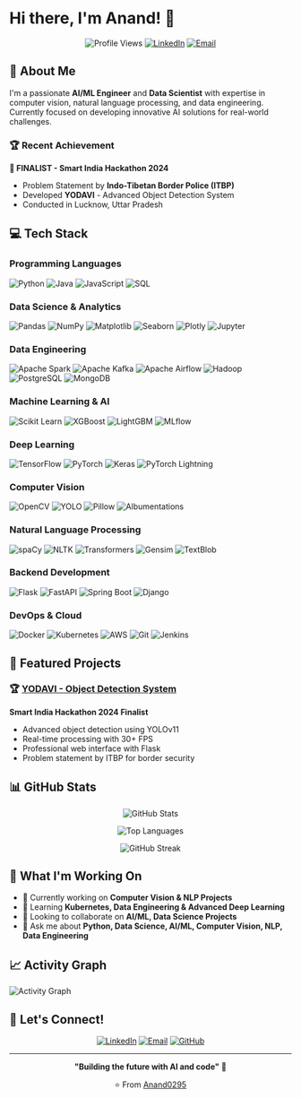 # Hi there, I'm Anand! 👋

<div align="center">

![Profile Views](https://komarev.com/ghpvc/?username=Anand0295&color=blue&style=flat-square)
[![LinkedIn](https://img.shields.io/badge/LinkedIn-Connect-blue?style=flat-square&logo=linkedin)](https://linkedin.com/in/your-profile)
[![Email](https://img.shields.io/badge/Email-Contact-red?style=flat-square&logo=gmail)](mailto:your.email@example.com)

</div>

## 🚀 About Me

I'm a passionate **AI/ML Engineer** and **Data Scientist** with expertise in computer vision, natural language processing, and data engineering. Currently focused on developing innovative AI solutions for real-world challenges.

### 🏆 Recent Achievement
**🥇 FINALIST - Smart India Hackathon 2024**
- Problem Statement by **Indo-Tibetan Border Police (ITBP)**
- Developed **YODAVI** - Advanced Object Detection System
- Conducted in Lucknow, Uttar Pradesh

## 💻 Tech Stack

### Programming Languages
![Python](https://img.shields.io/badge/Python-3776AB?style=flat-square&logo=python&logoColor=white)
![Java](https://img.shields.io/badge/Java-ED8B00?style=flat-square&logo=openjdk&logoColor=white)
![JavaScript](https://img.shields.io/badge/JavaScript-F7DF1E?style=flat-square&logo=javascript&logoColor=black)
![SQL](https://img.shields.io/badge/SQL-4479A1?style=flat-square&logo=mysql&logoColor=white)

### Data Science & Analytics
![Pandas](https://img.shields.io/badge/Pandas-150458?style=flat-square&logo=pandas&logoColor=white)
![NumPy](https://img.shields.io/badge/NumPy-013243?style=flat-square&logo=numpy&logoColor=white)
![Matplotlib](https://img.shields.io/badge/Matplotlib-11557c?style=flat-square&logo=python&logoColor=white)
![Seaborn](https://img.shields.io/badge/Seaborn-3776AB?style=flat-square&logo=python&logoColor=white)
![Plotly](https://img.shields.io/badge/Plotly-3F4F75?style=flat-square&logo=plotly&logoColor=white)
![Jupyter](https://img.shields.io/badge/Jupyter-F37626?style=flat-square&logo=jupyter&logoColor=white)

### Data Engineering
![Apache Spark](https://img.shields.io/badge/Apache_Spark-E25A1C?style=flat-square&logo=apache-spark&logoColor=white)
![Apache Kafka](https://img.shields.io/badge/Apache_Kafka-231F20?style=flat-square&logo=apache-kafka&logoColor=white)
![Apache Airflow](https://img.shields.io/badge/Apache_Airflow-017CEE?style=flat-square&logo=apache-airflow&logoColor=white)
![Hadoop](https://img.shields.io/badge/Hadoop-66CCFF?style=flat-square&logo=apache-hadoop&logoColor=black)
![PostgreSQL](https://img.shields.io/badge/PostgreSQL-336791?style=flat-square&logo=postgresql&logoColor=white)
![MongoDB](https://img.shields.io/badge/MongoDB-47A248?style=flat-square&logo=mongodb&logoColor=white)

### Machine Learning & AI
![Scikit Learn](https://img.shields.io/badge/Scikit_Learn-F7931E?style=flat-square&logo=scikit-learn&logoColor=white)
![XGBoost](https://img.shields.io/badge/XGBoost-FF6600?style=flat-square&logo=xgboost&logoColor=white)
![LightGBM](https://img.shields.io/badge/LightGBM-02569B?style=flat-square&logo=microsoft&logoColor=white)
![MLflow](https://img.shields.io/badge/MLflow-0194E2?style=flat-square&logo=mlflow&logoColor=white)

### Deep Learning
![TensorFlow](https://img.shields.io/badge/TensorFlow-FF6F00?style=flat-square&logo=tensorflow&logoColor=white)
![PyTorch](https://img.shields.io/badge/PyTorch-EE4C2C?style=flat-square&logo=pytorch&logoColor=white)
![Keras](https://img.shields.io/badge/Keras-D00000?style=flat-square&logo=keras&logoColor=white)
![PyTorch Lightning](https://img.shields.io/badge/PyTorch_Lightning-792EE5?style=flat-square&logo=pytorch-lightning&logoColor=white)

### Computer Vision
![OpenCV](https://img.shields.io/badge/OpenCV-27338e?style=flat-square&logo=OpenCV&logoColor=white)
![YOLO](https://img.shields.io/badge/YOLO-00FFFF?style=flat-square&logo=yolo&logoColor=black)
![Pillow](https://img.shields.io/badge/Pillow-3776AB?style=flat-square&logo=python&logoColor=white)
![Albumentations](https://img.shields.io/badge/Albumentations-FF6B6B?style=flat-square&logo=python&logoColor=white)

### Natural Language Processing
![spaCy](https://img.shields.io/badge/spaCy-09A3D5?style=flat-square&logo=spacy&logoColor=white)
![NLTK](https://img.shields.io/badge/NLTK-154f3c?style=flat-square&logo=python&logoColor=white)
![Transformers](https://img.shields.io/badge/🤗_Transformers-FFD21E?style=flat-square&logo=huggingface&logoColor=black)
![Gensim](https://img.shields.io/badge/Gensim-FF6B35?style=flat-square&logo=python&logoColor=white)
![TextBlob](https://img.shields.io/badge/TextBlob-3776AB?style=flat-square&logo=python&logoColor=white)

### Backend Development
![Flask](https://img.shields.io/badge/Flask-000000?style=flat-square&logo=flask&logoColor=white)
![FastAPI](https://img.shields.io/badge/FastAPI-009688?style=flat-square&logo=fastapi&logoColor=white)
![Spring Boot](https://img.shields.io/badge/Spring_Boot-6DB33F?style=flat-square&logo=spring-boot&logoColor=white)
![Django](https://img.shields.io/badge/Django-092E20?style=flat-square&logo=django&logoColor=white)

### DevOps & Cloud
![Docker](https://img.shields.io/badge/Docker-2496ED?style=flat-square&logo=docker&logoColor=white)
![Kubernetes](https://img.shields.io/badge/Kubernetes-326CE5?style=flat-square&logo=kubernetes&logoColor=white)
![AWS](https://img.shields.io/badge/AWS-232F3E?style=flat-square&logo=amazon-aws&logoColor=white)
![Git](https://img.shields.io/badge/Git-F05032?style=flat-square&logo=git&logoColor=white)
![Jenkins](https://img.shields.io/badge/Jenkins-D24939?style=flat-square&logo=jenkins&logoColor=white)

## 🎯 Featured Projects

### 🏆 [YODAVI - Object Detection System](https://github.com/Anand0295/YODAVI)
**Smart India Hackathon 2024 Finalist**
- Advanced object detection using YOLOv11
- Real-time processing with 30+ FPS
- Professional web interface with Flask
- Problem statement by ITBP for border security

## 📊 GitHub Stats

<div align="center">

![GitHub Stats](https://github-readme-stats.vercel.app/api?username=Anand0295&show_icons=true&theme=radical&hide_border=true)

![Top Languages](https://github-readme-stats.vercel.app/api/top-langs/?username=Anand0295&layout=compact&theme=radical&hide_border=true)

![GitHub Streak](https://github-readme-streak-stats.herokuapp.com/?user=Anand0295&theme=radical&hide_border=true)

</div>

## 🌟 What I'm Working On

- 🔭 Currently working on **Computer Vision & NLP Projects**
- 🌱 Learning **Kubernetes, Data Engineering & Advanced Deep Learning**
- 👯 Looking to collaborate on **AI/ML, Data Science Projects**
- 💬 Ask me about **Python, Data Science, AI/ML, Computer Vision, NLP, Data Engineering**

## 📈 Activity Graph

![Activity Graph](https://github-readme-activity-graph.vercel.app/graph?username=Anand0295&theme=react-dark&hide_border=true)

## 🤝 Let's Connect!

<div align="center">

[![LinkedIn](https://img.shields.io/badge/LinkedIn-0077B5?style=for-the-badge&logo=linkedin&logoColor=white)](https://linkedin.com/in/your-profile)
[![Email](https://img.shields.io/badge/Gmail-D14836?style=for-the-badge&logo=gmail&logoColor=white)](mailto:your.email@example.com)
[![GitHub](https://img.shields.io/badge/GitHub-100000?style=for-the-badge&logo=github&logoColor=white)](https://github.com/Anand0295)

</div>

---

<div align="center">

**"Building the future with AI and code"** 🚀

⭐ From [Anand0295](https://github.com/Anand0295)

</div>
